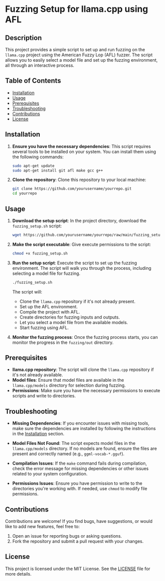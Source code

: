 # Fuzzing Setup for llama.cpp using AFL

## Description
This project provides a simple script to set up and run fuzzing on the `llama.cpp` project using the American Fuzzy Lop (AFL) fuzzer. The script allows you to easily select a model file and set up the fuzzing environment, all through an interactive process.

## Table of Contents
- [Installation](#installation)
- [Usage](#usage)
- [Prerequisites](#prerequisites)
- [Troubleshooting](#troubleshooting)
- [Contributions](#contributions)
- [License](#license)

## Installation

1. **Ensure you have the necessary dependencies**:
    This script requires several tools to be installed on your system. You can install them using the following commands:

    ```bash
    sudo apt-get update
    sudo apt-get install git afl make gcc g++
    ```

2. **Clone the repository**:
    Clone this repository to your local machine:

    ```bash
    git clone https://github.com/yourusername/yourrepo.git
    cd yourrepo
    ```

## Usage

1. **Download the setup script**:
    In the project directory, download the `fuzzing_setup.sh` script:

    ```bash
    wget https://github.com/yourusername/yourrepo/raw/main/fuzzing_setup.sh
    ```

2. **Make the script executable**:
    Give execute permissions to the script:

    ```bash
    chmod +x fuzzing_setup.sh
    ```

3. **Run the setup script**:
    Execute the script to set up the fuzzing environment. The script will walk you through the process, including selecting a model file for fuzzing.

    ```bash
    ./fuzzing_setup.sh
    ```

    The script will:
    - Clone the `llama.cpp` repository if it's not already present.
    - Set up the AFL environment.
    - Compile the project with AFL.
    - Create directories for fuzzing inputs and outputs.
    - Let you select a model file from the available models.
    - Start fuzzing using AFL.

4. **Monitor the fuzzing process**:
    Once the fuzzing process starts, you can monitor the progress in the `fuzzing/out` directory.

## Prerequisites

- **llama.cpp repository**: The script will clone the `llama.cpp` repository if it's not already available.
- **Model files**: Ensure that model files are available in the `llama.cpp/models` directory for selection during fuzzing.
- **Permissions**: Make sure you have the necessary permissions to execute scripts and write to directories.

## Troubleshooting

- **Missing Dependencies**:
  If you encounter issues with missing tools, make sure the dependencies are installed by following the instructions in the [Installation](#installation) section.

- **Model Files Not Found**:
  The script expects model files in the `llama.cpp/models` directory. If no models are found, ensure the files are present and correctly named (e.g., `ggml-vocab-*.gguf`).

- **Compilation Issues**:
  If the `make` command fails during compilation, check the error message for missing dependencies or other issues related to your system configuration.

- **Permissions Issues**:
  Ensure you have permission to write to the directories you're working with. If needed, use `chmod` to modify file permissions.

## Contributions

Contributions are welcome! If you find bugs, have suggestions, or would like to add new features, feel free to:
1. Open an issue for reporting bugs or asking questions.
2. Fork the repository and submit a pull request with your changes.

## License

This project is licensed under the MIT License. See the [LICENSE](LICENSE) file for more details.
